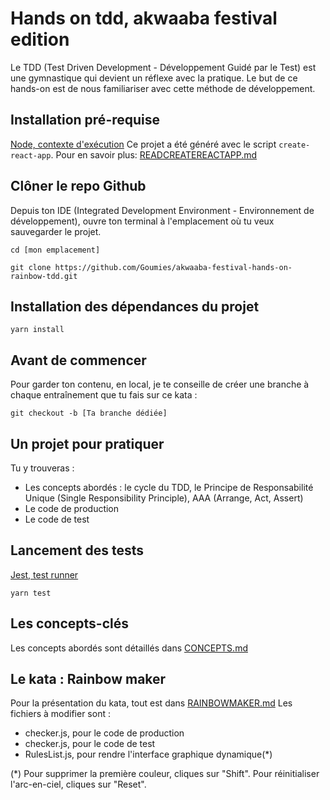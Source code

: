 # Hands on tdd, akwaaba festival edition

Le TDD (Test Driven Development - Développement Guidé par le Test) est une gymnastique qui devient un réflexe avec la pratique.
Le but de ce hands-on est de nous familiariser avec cette méthode de développement.

## Installation pré-requise

[Node, contexte d'exécution](https://nodejs.org/en/download/)
Ce projet a été généré avec le script `create-react-app`. Pour en savoir plus: [READCREATEREACTAPP.md](./READCREATEREACTAPP.md)

## Clôner le repo Github

Depuis ton IDE (Integrated Development Environment - Environnement de développement), ouvre ton terminal à l'emplacement où tu veux sauvegarder le projet.

```
cd [mon emplacement]
```

```
git clone https://github.com/Goumies/akwaaba-festival-hands-on-rainbow-tdd.git
```

## Installation des dépendances du projet

```
yarn install
```

## Avant de commencer

Pour garder ton contenu, en local, je te conseille de créer une branche à chaque entraînement que tu fais sur ce kata :

```
git checkout -b [Ta branche dédiée]
```

## Un projet pour pratiquer

Tu y trouveras :

- Les concepts abordés : 
  le cycle du TDD, le Principe de Responsabilité Unique (Single Responsibility Principle), AAA (Arrange, Act, Assert)
- Le code de production
- Le code de test

## Lancement des tests

[Jest, test runner](https://jestjs.io/docs/en/getting-started.html)

```
yarn test
```

## Les concepts-clés 
Les concepts abordés sont détaillés dans [CONCEPTS.md](./CONCEPTS.md)

## Le kata : Rainbow maker
Pour la présentation du kata, tout est dans [RAINBOWMAKER.md](./RAINBOWMAKER.md)
Les fichiers à modifier sont :
- checker.js, pour le code de production
- checker.js, pour le code de test
- RulesList.js, pour rendre l'interface graphique dynamique(*)

(*) Pour supprimer la première couleur, cliques sur "Shift". Pour réinitialiser l'arc-en-ciel, cliques sur "Reset".
